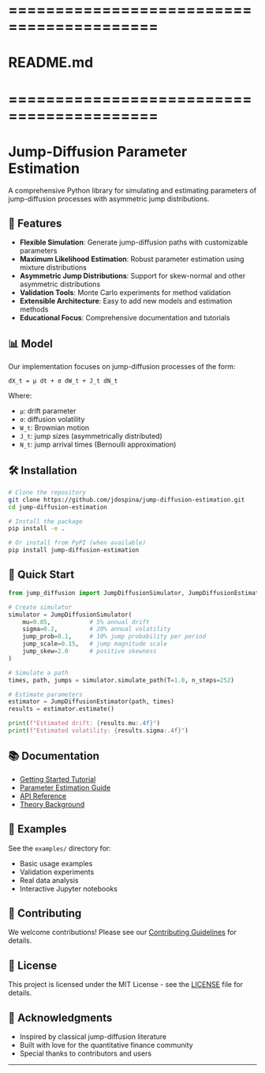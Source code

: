 # ==========================================
# README.md
# ==========================================

# Jump-Diffusion Parameter Estimation

A comprehensive Python library for simulating and estimating parameters of jump-diffusion processes with asymmetric jump distributions.

## 🚀 Features

- **Flexible Simulation**: Generate jump-diffusion paths with customizable parameters
- **Maximum Likelihood Estimation**: Robust parameter estimation using mixture distributions
- **Asymmetric Jump Distributions**: Support for skew-normal and other asymmetric distributions
- **Validation Tools**: Monte Carlo experiments for method validation
- **Extensible Architecture**: Easy to add new models and estimation methods
- **Educational Focus**: Comprehensive documentation and tutorials

## 📊 Model

Our implementation focuses on jump-diffusion processes of the form:

```
dX_t = μ dt + σ dW_t + J_t dN_t
```

Where:
- `μ`: drift parameter
- `σ`: diffusion volatility
- `W_t`: Brownian motion
- `J_t`: jump sizes (asymmetrically distributed)
- `N_t`: jump arrival times (Bernoulli approximation)

## 🛠️ Installation

```bash
# Clone the repository
git clone https://github.com/jdospina/jump-diffusion-estimation.git
cd jump-diffusion-estimation

# Install the package
pip install -e .

# Or install from PyPI (when available)
pip install jump-diffusion-estimation
```

## 🎯 Quick Start

```python
from jump_diffusion import JumpDiffusionSimulator, JumpDiffusionEstimator

# Create simulator
simulator = JumpDiffusionSimulator(
    mu=0.05,           # 5% annual drift
    sigma=0.2,         # 20% annual volatility
    jump_prob=0.1,     # 10% jump probability per period
    jump_scale=0.15,   # jump magnitude scale
    jump_skew=2.0      # positive skewness
)

# Simulate a path
times, path, jumps = simulator.simulate_path(T=1.0, n_steps=252)

# Estimate parameters
estimator = JumpDiffusionEstimator(path, times)
results = estimator.estimate()

print(f"Estimated drift: {results.mu:.4f}")
print(f"Estimated volatility: {results.sigma:.4f}")
```

## 📚 Documentation

- [Getting Started Tutorial](examples/notebooks/tutorial_01_introduction.ipynb)
- [Parameter Estimation Guide](examples/notebooks/tutorial_02_parameter_estimation.ipynb)
- [API Reference](docs/api/)
- [Theory Background](docs/theory/)

## 🧪 Examples

See the `examples/` directory for:
- Basic usage examples
- Validation experiments  
- Real data analysis
- Interactive Jupyter notebooks

## 🤝 Contributing

We welcome contributions! Please see our [Contributing Guidelines](CONTRIBUTING.md) for details.

## 📄 License

This project is licensed under the MIT License - see the [LICENSE](LICENSE) file for details.

## 🙏 Acknowledgments

- Inspired by classical jump-diffusion literature
- Built with love for the quantitative finance community
- Special thanks to contributors and users

---